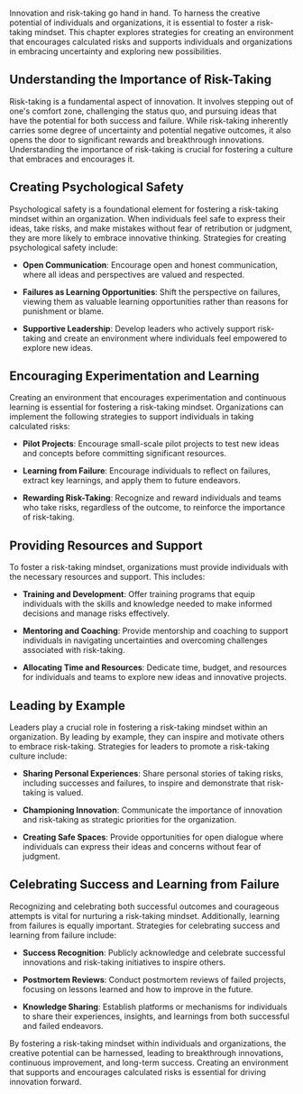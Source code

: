 
Innovation and risk-taking go hand in hand. To harness the creative potential of individuals and organizations, it is essential to foster a risk-taking mindset. This chapter explores strategies for creating an environment that encourages calculated risks and supports individuals and organizations in embracing uncertainty and exploring new possibilities.

**Understanding the Importance of Risk-Taking**
-----------------------------------------------

Risk-taking is a fundamental aspect of innovation. It involves stepping out of one's comfort zone, challenging the status quo, and pursuing ideas that have the potential for both success and failure. While risk-taking inherently carries some degree of uncertainty and potential negative outcomes, it also opens the door to significant rewards and breakthrough innovations. Understanding the importance of risk-taking is crucial for fostering a culture that embraces and encourages it.

**Creating Psychological Safety**
---------------------------------

Psychological safety is a foundational element for fostering a risk-taking mindset within an organization. When individuals feel safe to express their ideas, take risks, and make mistakes without fear of retribution or judgment, they are more likely to embrace innovative thinking. Strategies for creating psychological safety include:

* **Open Communication**: Encourage open and honest communication, where all ideas and perspectives are valued and respected.

* **Failures as Learning Opportunities**: Shift the perspective on failures, viewing them as valuable learning opportunities rather than reasons for punishment or blame.

* **Supportive Leadership**: Develop leaders who actively support risk-taking and create an environment where individuals feel empowered to explore new ideas.

**Encouraging Experimentation and Learning**
--------------------------------------------

Creating an environment that encourages experimentation and continuous learning is essential for fostering a risk-taking mindset. Organizations can implement the following strategies to support individuals in taking calculated risks:

* **Pilot Projects**: Encourage small-scale pilot projects to test new ideas and concepts before committing significant resources.

* **Learning from Failure**: Encourage individuals to reflect on failures, extract key learnings, and apply them to future endeavors.

* **Rewarding Risk-Taking**: Recognize and reward individuals and teams who take risks, regardless of the outcome, to reinforce the importance of risk-taking.

**Providing Resources and Support**
-----------------------------------

To foster a risk-taking mindset, organizations must provide individuals with the necessary resources and support. This includes:

* **Training and Development**: Offer training programs that equip individuals with the skills and knowledge needed to make informed decisions and manage risks effectively.

* **Mentoring and Coaching**: Provide mentorship and coaching to support individuals in navigating uncertainties and overcoming challenges associated with risk-taking.

* **Allocating Time and Resources**: Dedicate time, budget, and resources for individuals and teams to explore new ideas and innovative projects.

**Leading by Example**
----------------------

Leaders play a crucial role in fostering a risk-taking mindset within an organization. By leading by example, they can inspire and motivate others to embrace risk-taking. Strategies for leaders to promote a risk-taking culture include:

* **Sharing Personal Experiences**: Share personal stories of taking risks, including successes and failures, to inspire and demonstrate that risk-taking is valued.

* **Championing Innovation**: Communicate the importance of innovation and risk-taking as strategic priorities for the organization.

* **Creating Safe Spaces**: Provide opportunities for open dialogue where individuals can express their ideas and concerns without fear of judgment.

**Celebrating Success and Learning from Failure**
-------------------------------------------------

Recognizing and celebrating both successful outcomes and courageous attempts is vital for nurturing a risk-taking mindset. Additionally, learning from failures is equally important. Strategies for celebrating success and learning from failure include:

* **Success Recognition**: Publicly acknowledge and celebrate successful innovations and risk-taking initiatives to inspire others.

* **Postmortem Reviews**: Conduct postmortem reviews of failed projects, focusing on lessons learned and how to improve in the future.

* **Knowledge Sharing**: Establish platforms or mechanisms for individuals to share their experiences, insights, and learnings from both successful and failed endeavors.

By fostering a risk-taking mindset within individuals and organizations, the creative potential can be harnessed, leading to breakthrough innovations, continuous improvement, and long-term success. Creating an environment that supports and encourages calculated risks is essential for driving innovation forward.
